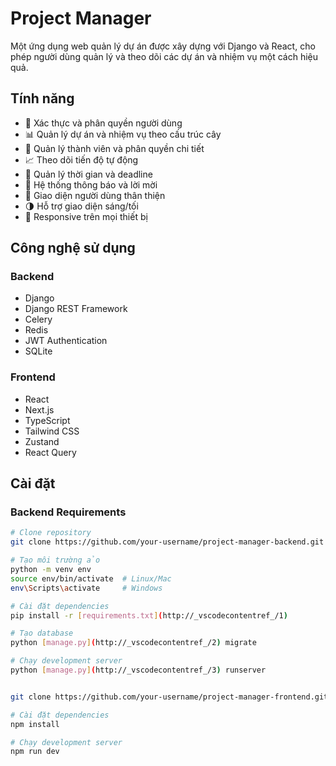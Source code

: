 # Project Manager

Một ứng dụng web quản lý dự án được xây dựng với Django và React, cho phép người dùng quản lý và theo dõi các dự án và nhiệm vụ một cách hiệu quả.

## Tính năng

- 🔐 Xác thực và phân quyền người dùng
- 📊 Quản lý dự án và nhiệm vụ theo cấu trúc cây
- 👥 Quản lý thành viên và phân quyền chi tiết
- 📈 Theo dõi tiến độ tự động
- 📅 Quản lý thời gian và deadline
- 📨 Hệ thống thông báo và lời mời
- 🎨 Giao diện người dùng thân thiện
- 🌗 Hỗ trợ giao diện sáng/tối
- 📱 Responsive trên mọi thiết bị

## Công nghệ sử dụng

### Backend
- Django
- Django REST Framework
- Celery
- Redis
- JWT Authentication
- SQLite

### Frontend
- React
- Next.js
- TypeScript
- Tailwind CSS
- Zustand
- React Query

## Cài đặt

### Backend Requirements
```bash
# Clone repository
git clone https://github.com/your-username/project-manager-backend.git

# Tạo môi trường ảo
python -m venv env
source env/bin/activate  # Linux/Mac
env\Scripts\activate     # Windows

# Cài đặt dependencies
pip install -r [requirements.txt](http://_vscodecontentref_/1)

# Tạo database
python [manage.py](http://_vscodecontentref_/2) migrate

# Chạy development server
python [manage.py](http://_vscodecontentref_/3) runserver


git clone https://github.com/your-username/project-manager-frontend.git

# Cài đặt dependencies
npm install

# Chạy development server
npm run dev
